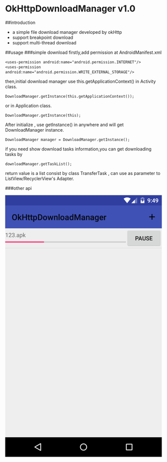 # OkHttpDownloadManager v1.0
##introduction
* a simple file download manager developed by okHttp
* support breakpoint download
* support multi-thread download

##usage
###simple download
firstly,add permission at AndroidManifest.xml

    <uses-permission android:name="android.permission.INTERNET"/>
    <uses-permission android:name="android.permission.WRITE_EXTERNAL_STORAGE"/>
then,initial download manager use this.getApplicationContext() in Activity class.

    DownloadManager.getInstance(this.getApplicationContext());
or in Application class.

    DownloadManager.getInstance(this);
After initialize , use getInstance() in anywhere and will get DownloadManager instance.

    DownloadManager manager = DownloadManager.getInstance();
if you need show download tasks information,you can get downloading tasks by

    downloadManager.getTaskList();
return value is a list consist by class TransferTask , can use as parameter to ListView/RecyclerView's Adapter.

###other api

![single download task](https://github.com/nebulae-pan/OkHttpDownloadManager/blob/master/device-2016-03-21-214932.png)
